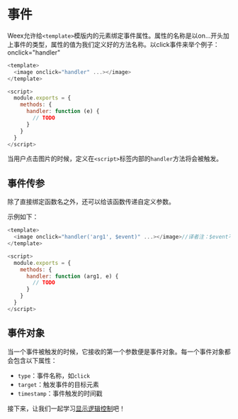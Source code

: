 # 事件

Weex允许给`<template>`模版内的元素绑定事件属性。属性的名称是以on...开头加上事件的类型，属性的值为我们定义好的方法名称。以click事件来举个例子：onclick="handler"

```js
<template>
  <image onclick="handler" ...></image>
</template>

<script>
  module.exports = {
    methods: {
      handler: function (e) {
        // TODO
      }
    }
  }
</script>
```

当用户点击图片的时候，定义在`<script>`标签内部的`handler`方法将会被触发。

## 事件传参

除了直接绑定函数名之外，还可以给该函数传递自定义参数。

示例如下：

```js
<template>
  <image onclick="handler('arg1', $event)" ...></image>//译者注：$event不可被省略，即便你不用
</template>

<script>
  module.exports = {
    methods: {
      handler: function (arg1, e) {
        // TODO
      }
    }
  }
</script>
```

## 事件对象

当一个事件被触发的时候，它接收的第一个参数便是事件对象。每一个事件对象都会包含以下属性：

* `type`：事件名称，如`click`
* `target`：触发事件的目标元素
* `timestamp`：事件触发的时间戳

接下来，让我们一起学习[显示逻辑控制](/display_logic_control.md)吧！

